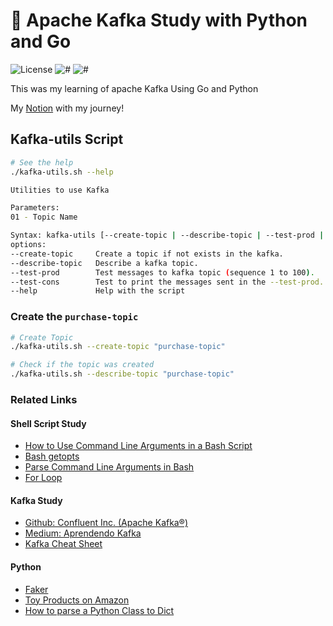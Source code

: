 # 📘 Apache Kafka Study with Python and Go

![License](https://img.shields.io/github/license/avcaliani/aws-app?logo=apache&color=lightseagreen)
![#](https://img.shields.io/badge/python-3.10.+-yellow.svg)
![#](https://img.shields.io/badge/Go-1.18.1+-blue)

This was my learning of apache Kafka Using Go and Python

My [Notion](https://www.notion.so/Apache-Study-5e54d7a4150b4d16964bdb516d0a3620) with my journey!

## Kafka-utils Script

```bash
# See the help
./kafka-utils.sh --help

Utilities to use Kafka

Parameters: 
01 - Topic Name

Syntax: kafka-utils [--create-topic | --describe-topic | --test-prod | --test-cons ] TOPIC_NAME
options:
--create-topic     Create a topic if not exists in the kafka.
--describe-topic   Describe a kafka topic.
--test-prod        Test messages to kafka topic (sequence 1 to 100).
--test-cons        Test to print the messages sent in the --test-prod.
--help             Help with the script
```

### Create the ``purchase-topic``
```bash
# Create Topic
./kafka-utils.sh --create-topic "purchase-topic"

# Check if the topic was created
./kafka-utils.sh --describe-topic "purchase-topic"
```


### Related Links
#### Shell Script Study
- [How to Use Command Line Arguments in a Bash Script](https://www.baeldung.com/linux/use-command-line-arguments-in-bash-script)
- [Bash getopts](https://www.computerhope.com/unix/bash/getopts.htm)
- [Parse Command Line Arguments in Bash](https://www.baeldung.com/linux/bash-parse-command-line-arguments)
- [For Loop](https://www.baeldung.com/linux/use-command-line-arguments-in-bash-script)

#### Kafka Study
- [Github: Confluent Inc. (Apache Kafka®)](https://github.com/confluentinc/cp-docker-images)
- [Medium: Aprendendo Kafka](https://medium.com/trainingcenter/apache-kafka-codifica%C3%A7%C3%A3o-na-pratica-9c6a4142a08f)
- [Kafka Cheat Sheet](https://github.com/lensesio/kafka-cheat-sheet)

#### Python
- [Faker](https://faker.readthedocs.io/en/master/index.html)
- [Toy Products on Amazon](https://www.kaggle.com/datasets/PromptCloudHQ/toy-products-on-amazon)
- [How to parse a Python Class to Dict ](https://stackoverflow.com/questions/10252010/serializing-class-instance-to-json)